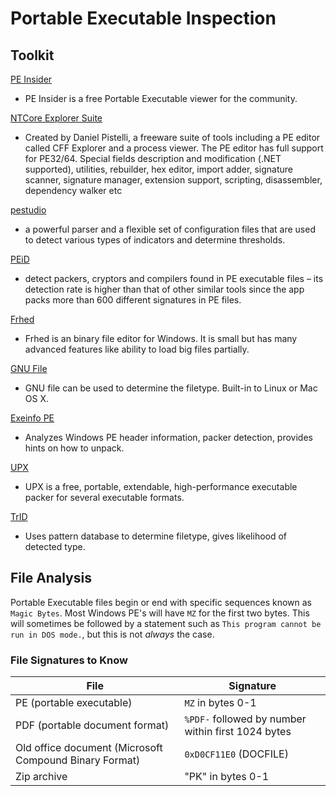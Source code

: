 # Portable Executable Inspection

## Toolkit
[PE Insider](http://cerbero.io/peinsider/)
* PE Insider is a free Portable Executable viewer for the community.

[NTCore Explorer Suite](http://www.ntcore.com/exsuite.php)
* Created by Daniel Pistelli, a freeware suite of tools including a PE editor called CFF Explorer and a process viewer. The PE editor has full support for PE32/64. Special fields description and modification (.NET supported), utilities, rebuilder, hex editor, import adder, signature scanner, signature manager, extension support, scripting, disassembler, dependency walker etc

[pestudio](https://www.winitor.com/index.html)
* a powerful parser and a flexible set of configuration files that are used to detect various types of indicators and determine thresholds.

[PEiD](https://www.aldeid.com/wiki/PEiD)
* detect packers, cryptors and compilers found in PE executable files – its detection rate is higher than that of other similar tools since the app packs more than 600 different signatures in PE files.

[Frhed](http://frhed.sourceforge.net/en/)
* Frhed is an binary file editor for Windows. It is small but has many advanced features like ability to load big files partially.

[GNU File](http://gnuwin32.sourceforge.net/packages/file.htm)
* GNU file can be used to determine the filetype. Built-in to Linux or Mac OS X.

[Exeinfo PE](http://exeinfo.pe.hu/)
* Analyzes Windows PE header information, packer detection, provides hints on how to unpack.

[UPX](https://upx.github.io/)
* UPX is a free, portable, extendable, high-performance executable packer for several executable formats.

[TrID](http://mark0.net/soft-trid-e.html)
* Uses pattern database to determine filetype, gives likelihood of detected type.

## File Analysis

Portable Executable files begin or end with specific sequences known as `Magic Bytes`. Most Windows PE's will have `MZ` for the first two bytes. This will sometimes be followed by a statement such as `This program cannot be run in DOS mode.`, but this is not _always_ the case.

### File Signatures to Know

| File | Signature |
|---|---|
|PE (portable executable)|`MZ` in bytes 0-1|
|PDF (portable document format)|`%PDF-` followed by number within first 1024 bytes|
|Old office document (Microsoft Compound Binary Format)|`0xD0CF11E0` (DOCFILE)|
|Zip archive| "PK" in bytes 0-1|

